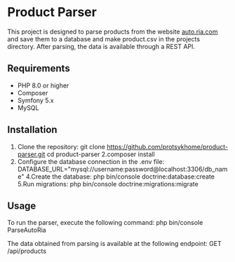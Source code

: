 # Product Parser

This project is designed to parse products from the website [auto.ria.com](https://auto.ria.com) and save them to a database and make product.csv in the projects directory. After parsing, the data is available through a REST API.

## Requirements

- PHP 8.0 or higher
- Composer
- Symfony 5.x
- MySQL

## Installation

1. Clone the repository:
   git clone https://github.com/protsykhome/product-parser.git
   cd product-parser
2.composer install
3. Configure the database connection in the .env file:
    DATABASE_URL="mysql://username:password@localhost:3306/db_name"
4.Create the database:
    php bin/console doctrine:database:create
5.Run migrations:
    php bin/console doctrine:migrations:migrate

## Usage

To run the parser, execute the following command:
php bin/console ParseAutoRia

The data obtained from parsing is available at the following endpoint:
GET /api/products







